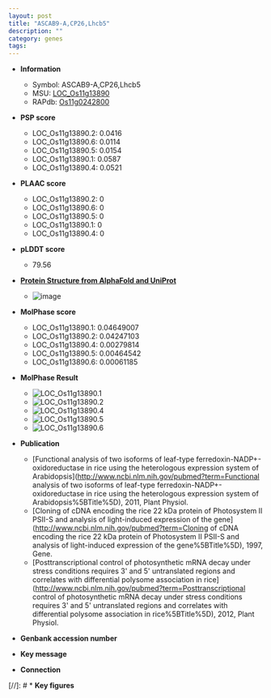 ```yaml
---
layout: post
title: "ASCAB9-A,CP26,Lhcb5"
description: ""
category: genes
tags: 
---
```


* **Information**  
    + Symbol: ASCAB9-A,CP26,Lhcb5  
    + MSU: [LOC_Os11g13890](http://rice.plantbiology.msu.edu/cgi-bin/ORF_infopage.cgi?orf=LOC_Os11g13890)  
    + RAPdb: [Os11g0242800](http://rapdb.dna.affrc.go.jp/viewer/gbrowse_details/irgsp1?name=Os11g0242800)  

* **PSP score**  
    + LOC_Os11g13890.2: 0.0416 
    + LOC_Os11g13890.6: 0.0114 
    + LOC_Os11g13890.5: 0.0154 
    + LOC_Os11g13890.1: 0.0587 
    + LOC_Os11g13890.4: 0.0521 

* **PLAAC score**  
    + LOC_Os11g13890.2: 0 
    + LOC_Os11g13890.6: 0 
    + LOC_Os11g13890.5: 0 
    + LOC_Os11g13890.1: 0 
    + LOC_Os11g13890.4: 0 

* **pLDDT score**
    + 79.56

* **[Protein Structure from AlphaFold and UniProt](https://www.uniprot.org/uniprotkb/Q53N83/entry#structure)**
    + ![image](https://ricepsp.github.io/images/Q5/AF-Q53N83-F1.png)

* **MolPhase score**
    + LOC_Os11g13890.1: 0.04649007
    + LOC_Os11g13890.2: 0.04247103
    + LOC_Os11g13890.4: 0.00279814
    + LOC_Os11g13890.5: 0.00464542
    + LOC_Os11g13890.6: 0.00061185

* **MolPhase Result**
    + ![LOC_Os11g13890.1](https://304243504.github.io/Pictures/LOC_Os11g/LOC_Os11g13890.1.png)
    + ![LOC_Os11g13890.2](https://304243504.github.io/Pictures/LOC_Os11g/LOC_Os11g13890.2.png)
    + ![LOC_Os11g13890.4](https://304243504.github.io/Pictures/LOC_Os11g/LOC_Os11g13890.4.png)
    + ![LOC_Os11g13890.5](https://304243504.github.io/Pictures/LOC_Os11g/LOC_Os11g13890.5.png)
    + ![LOC_Os11g13890.6](https://304243504.github.io/Pictures/LOC_Os11g/LOC_Os11g13890.6.png)

* **Publication**  
    + [Functional analysis of two isoforms of leaf-type ferredoxin-NADP+-oxidoreductase in rice using the heterologous expression system of Arabidopsis](http://www.ncbi.nlm.nih.gov/pubmed?term=Functional analysis of two isoforms of leaf-type ferredoxin-NADP+-oxidoreductase in rice using the heterologous expression system of Arabidopsis%5BTitle%5D), 2011, Plant Physiol.
    + [Cloning of cDNA encoding the rice 22 kDa protein of Photosystem II PSII-S and analysis of light-induced expression of the gene](http://www.ncbi.nlm.nih.gov/pubmed?term=Cloning of cDNA encoding the rice 22 kDa protein of Photosystem II PSII-S and analysis of light-induced expression of the gene%5BTitle%5D), 1997, Gene.
    + [Posttranscriptional control of photosynthetic mRNA decay under stress conditions requires 3' and 5' untranslated regions and correlates with differential polysome association in rice](http://www.ncbi.nlm.nih.gov/pubmed?term=Posttranscriptional control of photosynthetic mRNA decay under stress conditions requires 3' and 5' untranslated regions and correlates with differential polysome association in rice%5BTitle%5D), 2012, Plant Physiol.

* **Genbank accession number**  

* **Key message**  

* **Connection**  

[//]: # * **Key figures**  



